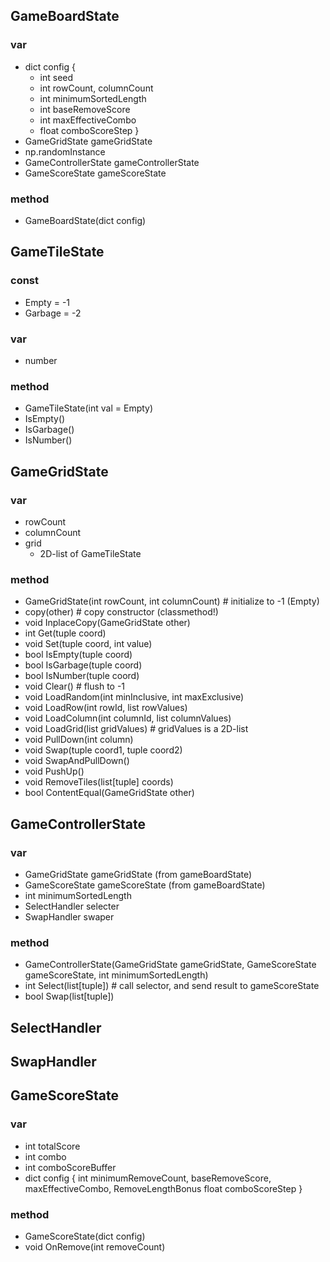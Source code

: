 ## GameBoardState
### var
- dict config {
    - int seed
    - int rowCount, columnCount
    - int minimumSortedLength
    - int baseRemoveScore
    - int maxEffectiveCombo
    - float comboScoreStep
}
- GameGridState gameGridState
- np.randomInstance
- GameControllerState gameControllerState
- GameScoreState gameScoreState
### method
- GameBoardState(dict config)

## GameTileState
### const
- Empty = -1
- Garbage = -2
### var
- number
### method
- GameTileState(int val = Empty)
- IsEmpty()
- IsGarbage()
- IsNumber()

## GameGridState
### var
- rowCount
- columnCount
- grid
    - 2D-list of GameTileState
### method
- GameGridState(int rowCount, int columnCount) # initialize to -1 (Empty)
- copy(other) # copy constructor (classmethod!)
- void InplaceCopy(GameGridState other)
- int Get(tuple coord)
- void Set(tuple coord, int value)
- bool IsEmpty(tuple coord)
- bool IsGarbage(tuple coord)
- bool IsNumber(tuple coord)
- void Clear() # flush to -1
- void LoadRandom(int minInclusive, int maxExclusive)
- void LoadRow(int rowId, list rowValues)
- void LoadColumn(int columnId, list columnValues)
- void LoadGrid(list gridValues) # gridValues is a 2D-list
- void PullDown(int column)
- void Swap(tuple coord1, tuple coord2)
- void SwapAndPullDown()
- void PushUp()
- void RemoveTiles(list[tuple] coords)
- bool ContentEqual(GameGridState other)

## GameControllerState
### var
- GameGridState gameGridState (from gameBoardState)
- GameScoreState gameScoreState (from gameBoardState)
- int minimumSortedLength
- SelectHandler selecter
- SwapHandler swaper
### method
- GameControllerState(GameGridState gameGridState, GameScoreState gameScoreState, int minimumSortedLength)
- int Select(list[tuple]) # call selector, and send result to gameScoreState
- bool Swap(list[tuple])

## SelectHandler
## SwapHandler

## GameScoreState
### var
- int totalScore
- int combo
- int comboScoreBuffer
- dict config {
    int minimumRemoveCount, baseRemoveScore, maxEffectiveCombo, RemoveLengthBonus
    float comboScoreStep
}
### method
- GameScoreState(dict config)
- void OnRemove(int removeCount)
